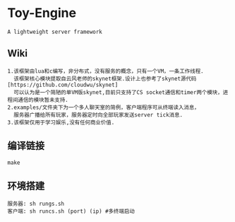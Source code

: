 Toy-Engine
========
    A lightweight server framework
Wiki
-----
    1.该框架由lua和c编写，非分布式，没有服务的概念，只有一个VM，一条工作线程.
      该框架核心模块提取自云风老师的skynet框架.设计上也参考了skynet源代码[https://github.com/cloudwu/skynet]
      可以认为是一个简陋的单VM版skynet,目前只支持了CS socket通信和timer两个模块，进程间通信的模块暂未支持.
    2.examples/文件夹下为一个多人聊天室的简例，客户端程序可从终端读入消息，
      服务器广播给所有玩家，服务器定时向全部玩家发送server tick消息.
    3.该框架仅用于学习娱乐,没有任何商业价值.
编译链接
-----
    make
环境搭建
-----
    服务器: sh rungs.sh
    客户端: sh runcs.sh (port) (ip) #多终端启动